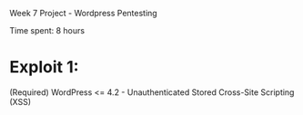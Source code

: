Week 7 Project - Wordpress Pentesting

Time spent: 8 hours

# Exploit 1:
(Required) WordPress <= 4.2 - Unauthenticated Stored Cross-Site Scripting (XSS)
